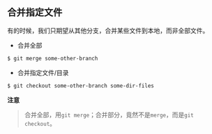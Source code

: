 

## 合并指定文件

有的时候，我们只期望从其他分支，合并某些文件到本地，而非全部文件。

- 合并全部

``` bash
$ git merge some-other-branch
```

- 合并指定文件/目录

``` bash
$ git checkout some-other-branch some-dir-files
```

**注意**
>合并全部，用``git merge``；合并部分，竟然不是``merge``，而是``git checkout``。
